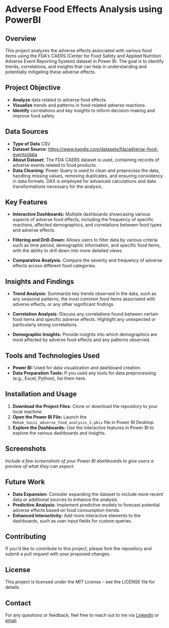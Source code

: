 # Adverse Food Effects Analysis using PowerBI


## Overview

This project analyzes the adverse effects associated with various food items using the FDA's CAERS (Center for Food Safety and Applied Nutrition Adverse Event Reporting System) dataset in Power BI. The goal is to identify trends, correlations, and insights that can help in understanding and potentially mitigating these adverse effects.

## Project Objective

- **Analyze** data related to adverse food effects.
- **Visualize** trends and patterns in food-related adverse reactions.
- **Identify** correlations and key insights to inform decision-making and improve food safety.

## Data Sources

- **Type of Data** CSV
- **Dataset Source**: https://www.kaggle.com/datasets/fda/adverse-food-events/data
- **About Dataset**: The FDA CAERS dataset is used, containing records of adverse events related to food products. 
- **Data Cleaning:** Power Query is used to clean and preprocess the data, handling missing values, removing duplicates, and ensuring consistency in data formats. DAX is employed for advanced calculations and data transformations necessary for the analysis.
  
## Key Features

- **Interactive Dashboards:** Multiple dashboards showcasing various aspects of adverse food effects, including the frequency of specific reactions, affected demographics, and correlations between food types and adverse effects.
  
- **Filtering and Drill-Down:** Allows users to filter data by various criteria such as time period, demographic information, and specific food items, with the ability to drill down into more detailed views.

- **Comparative Analysis:** Compare the severity and frequency of adverse effects across different food categories.

## Insights and Findings

- **Trend Analysis:** Summarize key trends observed in the data, such as any seasonal patterns, the most common food items associated with adverse effects, or any other significant findings.
  
- **Correlation Analysis:** Discuss any correlations found between certain food items and specific adverse effects. Highlight any unexpected or particularly strong correlations.

- **Demographic Insights:** Provide insights into which demographics are most affected by adverse food effects and any patterns observed.

## Tools and Technologies Used

- **Power BI:** Used for data visualization and dashboard creation.
- **Data Preparation Tools:** If you used any tools for data preprocessing (e.g., Excel, Python), list them here.
  
## Installation and Usage

1. **Download the Project Files:** Clone or download the repository to your local machine.
2. **Open the Power BI File:** Launch the `Mehak_Saini_adverse_food_analysis_2.pbix` file in Power BI Desktop.
3. **Explore the Dashboards:** Use the interactive features in Power BI to explore the various dashboards and insights.

## Screenshots

_Include a few screenshots of your Power BI dashboards to give users a preview of what they can expect._

## Future Work

- **Data Expansion:** Consider expanding the dataset to include more recent data or additional sources to enhance the analysis.
- **Predictive Analysis:** Implement predictive models to forecast potential adverse effects based on food consumption trends.
- **Enhanced Interactivity:** Add more interactive elements to the dashboards, such as user input fields for custom queries.

## Contributing

If you'd like to contribute to this project, please fork the repository and submit a pull request with your proposed changes.

## License

This project is licensed under the MIT License - see the LICENSE file for details.

## Contact

For any questions or feedback, feel free to reach out to me via [LinkedIn](your-linkedin-profile-url) or [email](mailto:your-email@example.com).
